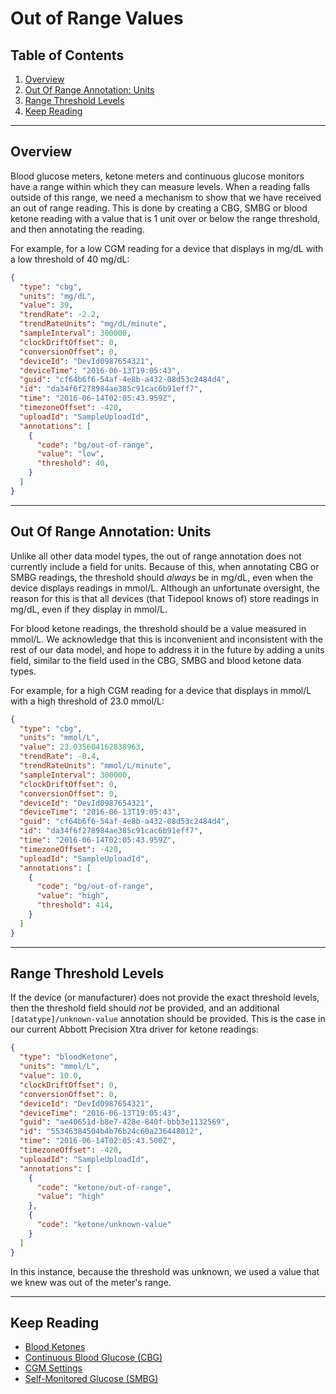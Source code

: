<!-- omit in toc -->
# Out of Range Values

<!-- omit in toc -->
## Table of Contents

1. [Overview](#overview)
2. [Out Of Range Annotation: Units](#out-of-range-annotation-units)
3. [Range Threshold Levels](#range-threshold-levels)
4. [Keep Reading](#keep-reading)

---

## Overview

Blood glucose meters, ketone meters and continuous glucose monitors have a range within which they can measure levels. When a reading falls outside of this range, we need a mechanism to show that we have received an out of range reading. This is done by creating a CBG, SMBG or blood ketone reading with a value that is 1 unit over or below the range threshold, and then annotating the reading.

For example, for a low CGM reading for a device that displays in mg/dL with a low threshold of 40 mg/dL:

```json {% title="Sample Low CGM Reading" %}
{
  "type": "cbg",
  "units": "mg/dL",
  "value": 39,
  "trendRate": -2.2,
  "trendRateUnits": "mg/dL/minute",
  "sampleInterval": 300000,
  "clockDriftOffset": 0,
  "conversionOffset": 0,
  "deviceId": "DevId0987654321",
  "deviceTime": "2016-06-13T19:05:43",
  "guid": "cf64b6f6-54af-4e8b-a432-08d53c2484d4",
  "id": "da34f6f278984ae385c91cac6b91eff7",
  "time": "2016-06-14T02:05:43.959Z",
  "timezoneOffset": -420,
  "uploadId": "SampleUploadId",
  "annotations": [
    {
      "code": "bg/out-of-range",
      "value": "low",
      "threshold": 40,
    }
  ]
}
```

---

## Out Of Range Annotation: Units

Unlike all other data model types, the out of range annotation does not currently include a field for units. Because of this, when annotating CBG or SMBG readings, the threshold should *always* be in mg/dL, even when the device displays readings in mmol/L. Although an unfortunate oversight, the reason for this is that all devices (that Tidepool knows of) store readings in mg/dL, even if they display in mmol/L.

For blood ketone readings, the threshold should be a value measured in mmol/L. We acknowledge that this is inconvenient and inconsistent with the rest of our data model, and hope to address it in the future by adding a units field, similar to the field used in the CBG, SMBG and blood ketone data types.

For example, for a high CGM reading for a device that displays in mmol/L with a high threshold of 23.0 mmol/L:

```json {% title="Sample High CGM Reading" %}
{
  "type": "cbg",
  "units": "mmol/L",
  "value": 23.035604162838963,
  "trendRate": -0.4,
  "trendRateUnits": "mmol/L/minute",
  "sampleInterval": 300000,
  "clockDriftOffset": 0,
  "conversionOffset": 0,
  "deviceId": "DevId0987654321",
  "deviceTime": "2016-06-13T19:05:43",
  "guid": "cf64b6f6-54af-4e8b-a432-08d53c2484d4",
  "id": "da34f6f278984ae385c91cac6b91eff7",
  "time": "2016-06-14T02:05:43.959Z",
  "timezoneOffset": -420,
  "uploadId": "SampleUploadId",
  "annotations": [
    {
      "code": "bg/out-of-range",
      "value": "high",
      "threshold": 414,
    }
  ]
}
```

---

## Range Threshold Levels

If the device (or manufacturer) does not provide the exact threshold levels, then the threshold field should *not* be provided, and an additional `[datatype]/unknown-value` annotation should be provided. This is the case in our current Abbott Precision Xtra driver for ketone readings:

```json {% title="Sample Unknown Value" %}
{
  "type": "bloodKetone",
  "units": "mmol/L",
  "value": 10.0,
  "clockDriftOffset": 0,
  "conversionOffset": 0,
  "deviceId": "DevId0987654321",
  "deviceTime": "2016-06-13T19:05:43",
  "guid": "ae40651d-b8e7-428e-840f-bbb3e1132569",
  "id": "55346384504b4b76b24c60a236448012",
  "time": "2016-06-14T02:05:43.500Z",
  "timezoneOffset": -420,
  "uploadId": "SampleUploadId",
  "annotations": [
    {
      "code": "ketone/out-of-range",
      "value": "high"
    },
    {
      "code": "ketone/unknown-value"
    }
  ]
}
```

In this instance, because the threshold was unknown, we used a value that we knew was out of the meter's range.

---

## Keep Reading

* [Blood Ketones](./data-types/blood-ketones.md)
* [Continuous Blood Glucose (CBG)](./data-types/cbg.md)
* [CGM Settings](./data-types/cgm-settings.md)
* [Self-Monitored Glucose (SMBG)](./data-types/smbg.md)
